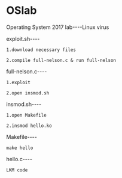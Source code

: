 # OSlab
Operating System 2017 lab----Linux virus


exploit.sh----

	1.download necessary files

	2.compile full-nelson.c & run full-nelson


full-nelson.c----

	1.exploit

	2.open insmod.sh


insmod.sh----

	1.open Makefile

	2.insmod hello.ko


Makefile----

	make hello


hello.c----

	LKM code
